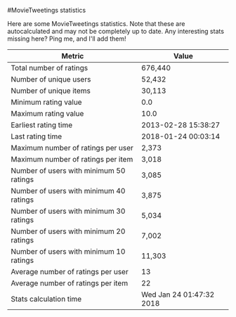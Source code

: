 #MovieTweetings statistics

Here are some MovieTweetings statistics. Note that these are autocalculated and may not be completely up to date. Any interesting stats missing here? Ping me, and I'll add them!

Metric | Value
--- | ---
Total number of ratings                 | 676,440
Number of unique users                  | 52,432
Number of unique items                  | 30,113
Minimum rating value                    | 0.0
Maximum rating value                    | 10.0
Earliest rating time                    | 2013-02-28 15:38:27
Last rating time                        | 2018-01-24 00:03:14
Maximum number of ratings per user      | 2,373
Maximum number of ratings per item      | 3,018
Number of users with minimum 50 ratings | 3,085
Number of users with minimum 40 ratings | 3,875
Number of users with minimum 30 ratings | 5,034
Number of users with minimum 20 ratings | 7,002
Number of users with minimum 10 ratings | 11,303
Average number of ratings per user      | 13
Average number of ratings per item      | 22
Stats calculation time                  | Wed Jan 24 01:47:32 2018

